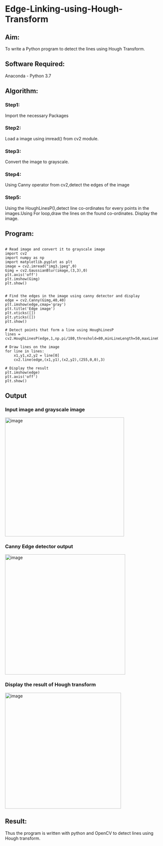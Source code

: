 # Edge-Linking-using-Hough-Transform
## Aim:
To write a Python program to detect the lines using Hough Transform.

## Software Required:
Anaconda - Python 3.7

## Algorithm:
### Step1:
Import the necessary Packages

### Step2:
Load a image using imread() from cv2 module.

### Step3:
Convert the image to grayscale.

### Step4:
Using Canny operator from cv2,detect the edges of the image

### Step5:
Using the HoughLinesP(),detect line co-ordinates for every points in the images.Using For loop,draw the lines on the found co-ordinates.
Display the image.


## Program:
```

# Read image and convert it to grayscale image
import cv2
import numpy as np
import matplotlib.pyplot as plt
image = cv2.imread("img3.jpeg",0)
Gimg = cv2.GaussianBlur(image,(3,3),0)
plt.axis('off')
plt.imshow(Gimg)
plt.show()


# Find the edges in the image using canny detector and display
edge = cv2.Canny(Gimg,40,40)
plt.imshow(edge,cmap='gray')
plt.title('Edge image')
plt.xticks([])
plt.yticks([])
plt.show()

# Detect points that form a line using HoughLinesP
lines = cv2.HoughLinesP(edge,1,np.pi/180,threshold=80,minLineLength=50,maxLineGap=250)

# Draw lines on the image
for line in lines:
    x1,y1,x2,y2 = line[0]
    cv2.line(edge,(x1,y1),(x2,y2),(255,0,0),3)

# Display the result
plt.imshow(edge)
plt.axis('off')
plt.show()

```
## Output

### Input image and grayscale image
<img width="392" alt="image" src="https://user-images.githubusercontent.com/93427376/232981986-6c443a1f-ef0a-423a-91e6-0506325887db.png">


### Canny Edge detector output
<img width="396" alt="image" src="https://user-images.githubusercontent.com/93427376/232982062-f5d2ac20-b74d-403a-b7a5-89c494df9eae.png">



### Display the result of Hough transform
<img width="382" alt="image" src="https://user-images.githubusercontent.com/93427376/232982602-f0448981-c1aa-4521-a5ac-532696ee5080.png">





## Result:
Thus the program is written with python and OpenCV to detect lines using Hough transform. 

